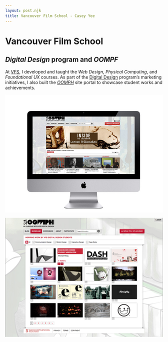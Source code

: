 ```yaml
---
layout: post.njk
title: Vancouver Film School - Casey Yee
---
```


# Vancouver Film School

## _Digital Design_ program and _OOMPF_

At [VFS](https://vfs.edu/), I developed and taught the _Web Design_, _Physical Computing_, and _Foundational UX_ courses. As part of the [Digital Design](https://vfs.edu/programs/digital-design) program’s marketing initiatives, I also built the [_OOMPH_](http://community.vfs.com/oomph/) site portal to showcase student works and achievements.

![](/img/vfs/oomph3.jpg)

![](/img/vfs/oomph2.jpg)
